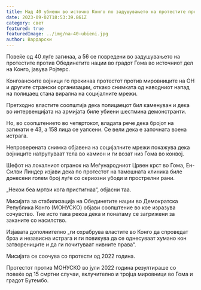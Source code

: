 ```yaml
---
title: Над 40 убиени во источно Конго по задушувањето на протестите против ОН
date: 2023-09-02T18:53:39.861Z
category: свет
featured: true
featuredImage: ../img/na-40-ubieni.jpg
author: Вардарски
---
```

Повеќе од 40 луѓе загинаа, а 56 се повредени во задушувањето на протестите против Обединетите нации во градот Гома во источниот дел на Конго, јавува Ројтерс.

Конгоанските војници го прекинаа протестот против мировниците на ОН и другите странски организации, откако снимката од наводниот напад на полицаец стана вирална на социјалните мрежи.

Претходно властите соопштија дека полицаецот бил каменуван и дека во интервенцијата на армијата биле убиени шестмина демонстранти.

Но, во соопштението во четвртокот, владата рече дека бројот на загинати е 43, а 158 лица се уапсени. Се вели дека е започната воена истрага.

Непроверената снимка објавена на социјалните мрежи покажува дека војниците натрупуваат тела во камион и ги возат низ Гома во конвој.

Шефот на локалниот огранок на Меѓународниот Црвен крст во Гома, Ен-Силви Линдер изјави дека по протестот на тамошната клиника биле донесени голем број луѓе со сериозни убоди и прострелни рани.

„Некои беа мртви кога пристигнаа“, објасни таа.

Мисијата за стабилизација на Обединетите нации во Демократска Република Конго (МОНУСКО) објави соопштение во кое изразува сочувство. Тие исто така рекоа дека и понатаму се загрижени за заканите со насилство.

Изјавата дополнително „ги охрабрува властите во Конго да спроведат брза и независна истрага и ги повикува да се однесуваат хумано кон затворениците и да ги почитуваат нивните права“.

Мисијата се соочува со протести од 2022 година.

Протестот против МОНУСКО во јули 2022 година резултираше со повеќе од 15 смртни случаи, вклучително и тројца мировници во Гома и градот Бутембо.